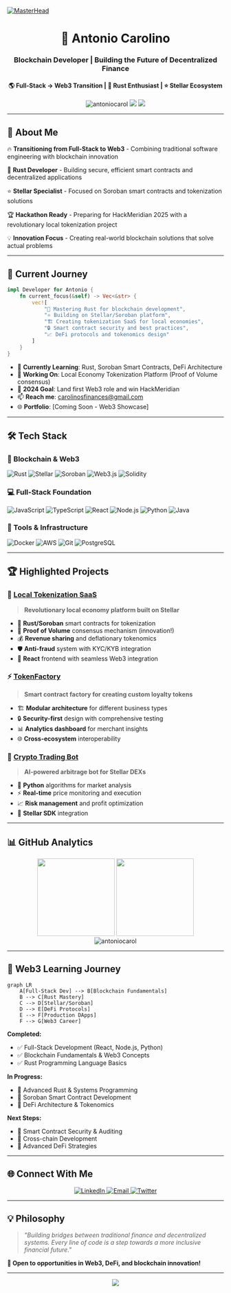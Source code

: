 [![MasterHead](https://github.com/user-attachments/assets/5c5b7d54-58a2-4db4-abca-9489a37a32a8)](https://github.com/antoniocarol)

<h1 align="center">🚀 Antonio Carolino</h1>
<h3 align="center">Blockchain Developer | Building the Future of Decentralized Finance</h3>
<h4 align="center">🌎 Full-Stack → Web3 Transition | 🦀 Rust Enthusiast | ⭐ Stellar Ecosystem</h4>

<p align="center">
  <img src="https://komarev.com/ghpvc/?username=antoniocarol&label=Profile%20views&color=0e75b6&style=flat" alt="antoniocarol" />
  <img src="https://img.shields.io/badge/Focus-Web3%20Development-brightgreen" />
  <img src="https://img.shields.io/badge/Blockchain-Stellar-blue" />
</p>

---

## 🌟 **About Me**

🔥 **Transitioning from Full-Stack to Web3** - Combining traditional software engineering with blockchain innovation

🦀 **Rust Developer** - Building secure, efficient smart contracts and decentralized applications

⭐ **Stellar Specialist** - Focused on Soroban smart contracts and tokenization solutions

🏆 **Hackathon Ready** - Preparing for HackMeridian 2025 with a revolutionary local tokenization project

💡 **Innovation Focus** - Creating real-world blockchain solutions that solve actual problems

---

## 🚀 **Current Journey**

```rust
impl Developer for Antonio {
    fn current_focus(&self) -> Vec<&str> {
        vec![
            "🦀 Mastering Rust for blockchain development",
            "⭐ Building on Stellar/Soroban platform", 
            "🏗️ Creating tokenization SaaS for local economies",
            "🔒 Smart contract security and best practices",
            "📈 DeFi protocols and tokenomics design"
        ]
    }
}
```

- 🌱 **Currently Learning**: Rust, Soroban Smart Contracts, DeFi Architecture
- 🔭 **Working On**: Local Economy Tokenization Platform (Proof of Volume consensus)
- 🎯 **2024 Goal**: Land first Web3 role and win HackMeridian
- 📫 **Reach me**: carolinosfinances@gmail.com
- 🌐 **Portfolio**: [Coming Soon - Web3 Showcase]

---

## 🛠️ **Tech Stack**

### **🔗 Blockchain & Web3**
<p align="left">
  <img src="https://img.shields.io/badge/Rust-000000?style=for-the-badge&logo=rust&logoColor=white" alt="Rust" />
  <img src="https://img.shields.io/badge/Stellar-7B73FF?style=for-the-badge&logo=stellar&logoColor=white" alt="Stellar" />
  <img src="https://img.shields.io/badge/Soroban-4A90E2?style=for-the-badge&logo=stellar&logoColor=white" alt="Soroban" />
  <img src="https://img.shields.io/badge/Web3.js-F16822?style=for-the-badge&logo=web3.js&logoColor=white" alt="Web3.js" />
  <img src="https://img.shields.io/badge/Solidity-363636?style=for-the-badge&logo=solidity&logoColor=white" alt="Solidity" />
</p>

### **💻 Full-Stack Foundation**
<p align="left">
  <img src="https://img.shields.io/badge/JavaScript-F7DF1E?style=for-the-badge&logo=javascript&logoColor=black" alt="JavaScript" />
  <img src="https://img.shields.io/badge/TypeScript-007ACC?style=for-the-badge&logo=typescript&logoColor=white" alt="TypeScript" />
  <img src="https://img.shields.io/badge/React-20232A?style=for-the-badge&logo=react&logoColor=61DAFB" alt="React" />
  <img src="https://img.shields.io/badge/Node.js-43853D?style=for-the-badge&logo=node.js&logoColor=white" alt="Node.js" />
  <img src="https://img.shields.io/badge/Python-3776AB?style=for-the-badge&logo=python&logoColor=white" alt="Python" />
  <img src="https://img.shields.io/badge/Java-ED8B00?style=for-the-badge&logo=java&logoColor=white" alt="Java" />
</p>

### **🔧 Tools & Infrastructure**
<p align="left">
  <img src="https://img.shields.io/badge/Docker-2CA5E0?style=for-the-badge&logo=docker&logoColor=white" alt="Docker" />
  <img src="https://img.shields.io/badge/AWS-FF9900?style=for-the-badge&logo=amazon-aws&logoColor=white" alt="AWS" />
  <img src="https://img.shields.io/badge/Git-F05032?style=for-the-badge&logo=git&logoColor=white" alt="Git" />
  <img src="https://img.shields.io/badge/PostgreSQL-316192?style=for-the-badge&logo=postgresql&logoColor=white" alt="PostgreSQL" />
</p>

---

## 🏆 **Highlighted Projects**

### 🌟 **[Local Tokenization SaaS](https://github.com/antoniocarol/local-tokenization)**
> **Revolutionary local economy platform built on Stellar**
- 🦀 **Rust/Soroban** smart contracts for tokenization
- 🔄 **Proof of Volume** consensus mechanism (innovation!)
- 💰 **Revenue sharing** and deflationary tokenomics
- 🛡️ **Anti-fraud** system with KYC/KYB integration
- 📱 **React** frontend with seamless Web3 integration

### ⚡ **[TokenFactory](https://github.com/antoniocarol/token-factory)**
> **Smart contract factory for creating custom loyalty tokens**
- 🏗️ **Modular architecture** for different business types
- 🔒 **Security-first** design with comprehensive testing
- 📊 **Analytics dashboard** for merchant insights
- 🌐 **Cross-ecosystem** interoperability

### 🤖 **[Crypto Trading Bot](https://github.com/antoniocarol/stellar-trading-bot)**
> **AI-powered arbitrage bot for Stellar DEXs**
- 🐍 **Python** algorithms for market analysis
- ⚡ **Real-time** price monitoring and execution
- 📈 **Risk management** and profit optimization
- 🔌 **Stellar SDK** integration

---

## 📊 **GitHub Analytics**

<div align="center">
  <img height="180em" src="https://github-readme-stats.vercel.app/api?username=antoniocarol&show_icons=true&theme=tokyonight&include_all_commits=true&count_private=true"/>
  <img height="180em" src="https://github-readme-stats.vercel.app/api/top-langs/?username=antoniocarol&layout=compact&langs_count=7&theme=tokyonight"/>
</div>

<div align="center">
  <img src="https://github-readme-streak-stats.herokuapp.com/?user=antoniocarol&theme=tokyonight" alt="antoniocarol" />
</div>

---

## 🎯 **Web3 Learning Journey**

```mermaid
graph LR
    A[Full-Stack Dev] --> B[Blockchain Fundamentals]
    B --> C[Rust Mastery]
    C --> D[Stellar/Soroban]
    D --> E[DeFi Protocols]
    E --> F[Production DApps]
    F --> G[Web3 Career]
```

**Completed:**
- ✅ Full-Stack Development (React, Node.js, Python)
- ✅ Blockchain Fundamentals & Web3 Concepts
- ✅ Rust Programming Language Basics

**In Progress:**
- 🔄 Advanced Rust & Systems Programming
- 🔄 Soroban Smart Contract Development
- 🔄 DeFi Architecture & Tokenomics

**Next Steps:**
- 📅 Smart Contract Security & Auditing
- 📅 Cross-chain Development
- 📅 Advanced DeFi Strategies

---

## 🌐 **Connect With Me**

<p align="center">
  <a href="https://linkedin.com/in/antoniocarolino" target="_blank">
    <img src="https://img.shields.io/badge/LinkedIn-0077B5?style=for-the-badge&logo=linkedin&logoColor=white" alt="LinkedIn" />
  </a>
  <a href="mailto:carolinosfinances@gmail.com" target="_blank">
    <img src="https://img.shields.io/badge/Email-D14836?style=for-the-badge&logo=gmail&logoColor=white" alt="Email" />
  </a>
  <a href="https://twitter.com/your_handle" target="_blank">
    <img src="https://img.shields.io/badge/Twitter-1DA1F2?style=for-the-badge&logo=twitter&logoColor=white" alt="Twitter" />
  </a>
</p>

---

## 💡 **Philosophy**

> *"Building bridges between traditional finance and decentralized systems. Every line of code is a step towards a more inclusive financial future."*

**🚀 Open to opportunities in Web3, DeFi, and blockchain innovation!**

---

<div align="center">
  <img src="https://capsule-render.vercel.app/api?type=waving&color=gradient&height=100&section=footer" />
</div>
